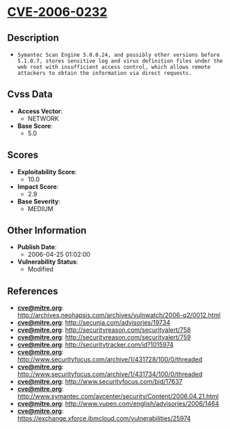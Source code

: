 
# [CVE-2006-0232](http://archives.neohapsis.com/archives/vulnwatch/2006-q2/0012.html)

## Description

- `Symantec Scan Engine 5.0.0.24, and possibly other versions before 5.1.0.7, stores sensitive log and virus definition files under the web root with insufficient access control, which allows remote attackers to obtain the information via direct requests.`

## Cvss Data

- **Access Vector**:
  - NETWORK
- **Base Score**:
  - 5.0

## Scores

- **Exploitability Score**:
  - 10.0
- **Impact Score**:
  - 2.9
- **Base Severity**:
  - MEDIUM

## Other Information

- **Publish Date**:
  - 2006-04-25 01:02:00
- **Vulnerability Status**:
  - Modified

## References

- **cve@mitre.org**: http://archives.neohapsis.com/archives/vulnwatch/2006-q2/0012.html
- **cve@mitre.org**: http://secunia.com/advisories/19734
- **cve@mitre.org**: http://securityreason.com/securityalert/758
- **cve@mitre.org**: http://securityreason.com/securityalert/759
- **cve@mitre.org**: http://securitytracker.com/id?1015974
- **cve@mitre.org**: http://www.securityfocus.com/archive/1/431728/100/0/threaded
- **cve@mitre.org**: http://www.securityfocus.com/archive/1/431734/100/0/threaded
- **cve@mitre.org**: http://www.securityfocus.com/bid/17637
- **cve@mitre.org**: http://www.symantec.com/avcenter/security/Content/2006.04.21.html
- **cve@mitre.org**: http://www.vupen.com/english/advisories/2006/1464
- **cve@mitre.org**: https://exchange.xforce.ibmcloud.com/vulnerabilities/25974
